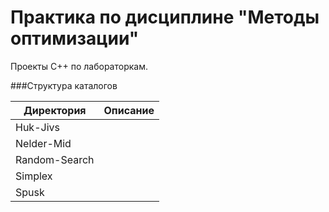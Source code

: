 # Практика по дисциплине "Методы оптимизации"
Проекты С++ по лабораторкам.

###Структура каталогов

Директория 	| Описание
-----------------|----------------------
Huk-Jivs		|
Nelder-Mid		|
Random-Search	|
Simplex		|
Spusk			|